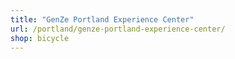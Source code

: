 ```yaml
---
title: "GenZe Portland Experience Center"
url: /portland/genze-portland-experience-center/
shop: bicycle
---
```

